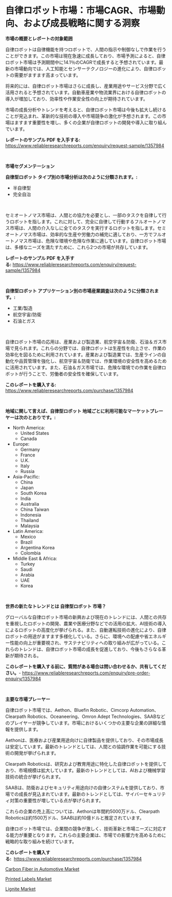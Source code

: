 <p><h1>自律ロボット市場：市場CAGR、市場動向、および成長戦略に関する洞察</h1></p><p><strong>市場の概要とレポートの対象範囲</strong></p>
<p><p>自律ロボットは自律機能を持つロボットで、人間の指示や制御なしで作業を行うことができます。この市場は現在急速に成長しており、市場予測によると、自律ロボット市場は予測期間中に14.1％のCAGRで成長すると予想されています。最新の市場動向では、人工知能とセンサーテクノロジーの進化により、自律ロボットの需要がますます高まっています。</p><p>将来的には、自律ロボット市場はさらに成長し、産業用途やサービス分野で広く活用されると予想されています。自動車産業や物流業界における自律ロボットの導入が増加しており、効率性や作業安全性の向上が期待されています。</p><p>市場の成長分析やトレンドを考えると、自律ロボット市場は今後も拡大し続けることが見込まれ、革新的な技術の導入や市場競争の激化が予想されます。この市場はますます重要性を増し、多くの企業が自律ロボットの開発や導入に取り組んでいます。</p></p>
<p><strong>レポートのサンプル PDF を入手する:</strong> <a href="https://www.reliableresearchreports.com/enquiry/request-sample/1357984">https://www.reliableresearchreports.com/enquiry/request-sample/1357984</a></p>
<p>&nbsp;</p>
<p><strong>市場セグメンテーション</strong></p>
<p><strong>自律型ロボット タイプ別の市場分析は次のように分類されます。:</strong></p>
<p><ul><li>半自律型</li><li>完全自治</li></ul></p>
<p>&nbsp;</p>
<p><p>セミオートノマス市場は、人間との協力を必要とし、一部のタスクを自律して行うロボットを指します。これに対して、完全に自律して行動するフルオートノマス市場は、人間の介入なしに全てのタスクを実行するロボットを指します。セミオートノマス市場は、効率的な生産や労働力の補完に適しており、一方でフルオートノマス市場は、危険な環境や危険な作業に適しています。自律ロボット市場は、多様なニーズを満たすために、これら2つの市場が共存しています。</p></p>
<p><strong>レポートのサンプル PDF を入手する:</strong>&nbsp;<a href="https://www.reliableresearchreports.com/enquiry/request-sample/1357984">https://www.reliableresearchreports.com/enquiry/request-sample/1357984</a></p>
<p>&nbsp;</p>
<p><strong> 自律型ロボット アプリケーション別の市場産業調査は次のように分類されます。:</strong></p>
<p><ul><li>工業/製造</li><li>航空宇宙/防衛</li><li>石油とガス</li></ul></p>
<p>&nbsp;</p>
<p><p>自律ロボット市場の応用は、産業および製造業、航空宇宙＆防衛、石油＆ガス市場で見られます。これらの分野では、自律ロボットは生産性を向上させ、作業の効率化を図るために利用されています。産業および製造業では、生産ラインの自動化や品質管理を強化し、航空宇宙＆防衛では、作業環境の安全性を高めるために活用されています。また、石油＆ガス市場では、危険な環境での作業を自律ロボットが行うことで、労働者の安全性を確保しています。</p></p>
<p><strong>このレポートを購入する:</strong>&nbsp; <a href="https://www.reliableresearchreports.com/purchase/1357984">https://www.reliableresearchreports.com/purchase/1357984</a></p>
<p>&nbsp;</p>
<p><strong>地域に関して言えば、自律型ロボット 地域ごとに利用可能なマーケットプレーヤーは次のとおりです。:</strong></p>
<p><ul>
    <li>
        North America:
        <ul>
            <li>United States</li>
            <li>Canada</li>
        </ul>
    </li>
    <li>
        Europe:
        <ul>
            <li>Germany</li>
            <li>France</li>
            <li>U.K.</li>
            <li>Italy</li>
            <li>Russia</li>
        </ul>
    </li>
    <li>
        Asia-Pacific:
        <ul>
            <li>China</li>
            <li>Japan</li>
            <li>South Korea</li>
            <li>India</li>
            <li>Australia</li>
            <li>China Taiwan</li>
            <li>Indonesia</li>
            <li>Thailand</li>
            <li>Malaysia</li>
        </ul>
    </li>
    <li>
        Latin America:
        <ul>
            <li>Mexico</li>
            <li>Brazil</li>
            <li>Argentina Korea</li>
            <li>Colombia</li>
        </ul>
    </li>
    <li>
        Middle East & Africa:
        <ul>
            <li>Turkey</li>
            <li>Saudi</li>
            <li>Arabia</li>
            <li>UAE</li>
            <li>Korea</li>
        </ul>
    </li>
    </ul></p>
<p>&nbsp;</p>
<p><strong>世界の新たなトレンドとは 自律型ロボット 市場？</strong></p>
<p><p>グローバルな自律ロボット市場の新興および現在のトレンドには、人間との共存を重視したロボットの開発、農業や医療分野などでの活用の拡大、AI技術の導入によるロボットの高度化が挙げられる。また、自動運転技術の進化により、自律ロボットの用途がますます多様化している。さらに、環境への配慮や省エネルギー性能の向上が重要視され、サステナビリティへの取り組みが広がっている。これらのトレンドは、自律ロボット市場の成長を促進しており、今後もさらなる革新が期待される。</p></p>
<p><strong>このレポートを購入する前に、質問がある場合は問い合わせるか、共有してください。</strong>- <a href="https://www.reliableresearchreports.com/enquiry/pre-order-enquiry/1357984">https://www.reliableresearchreports.com/enquiry/pre-order-enquiry/1357984</a></p>
<p>&nbsp;</p>
<p><strong>主要な市場プレーヤー</strong></p>
<p><p>自律ロボット市場では、Aethon、Bluefin Robotic、Cimcorp Automation、Clearpath Robotics、Oceaneering、Omron Adept Technologies、SAABなどのプレイヤーが競争しています。市場におけるいくつかの主要な企業の詳細な情報を提供します。</p><p>Aethonは、医療および産業用途向けに自律製品を提供しており、その市場成長は安定しています。最新のトレンドとしては、人間との協調作業を可能にする技術の開発が挙げられます。</p><p>Clearpath Roboticsは、研究および教育用途に特化した自律ロボットを提供しており、市場規模は拡大しています。最新のトレンドとしては、AIおよび機械学習技術の統合が挙げられます。</p><p>SAABは、防衛およびセキュリティ用途向けの自律システムを提供しており、市場での成長が見込まれています。最新のトレンドとしては、サイバーセキュリティ対策の重要性が増している点が挙げられます。</p><p>これらの企業の売上高については、Aethonは年間約5000万ドル、Clearpath Roboticsは約1500万ドル、SAABは約10億ドルと推定されています。</p><p>自律ロボット市場では、企業間の競争が激しく、技術革新と市場ニーズに対応する能力が重要となります。これらの主要企業は、市場での影響力を高めるために戦略的な取り組みを続けています。</p></p>
<p><strong>このレポートを購入する:</strong>&nbsp;&nbsp;<a href="https://www.reliableresearchreports.com/purchase/1357984">https://www.reliableresearchreports.com/purchase/1357984</a></p>
<p><p><a href="https://github.com/markusgodoy/Market-Research-Report-List-2/blob/main/carbon-fiber-in-automotive-market.md">Carbon Fiber in Automotive Market</a></p><p><a href="https://github.com/arionmp/Market-Research-Report-List-2/blob/main/printed-labels-market.md">Printed Labels Market</a></p><p><a href="https://github.com/pgtimber/Market-Research-Report-List-1/blob/main/lignite-market.md">Lignite Market</a></p></p>